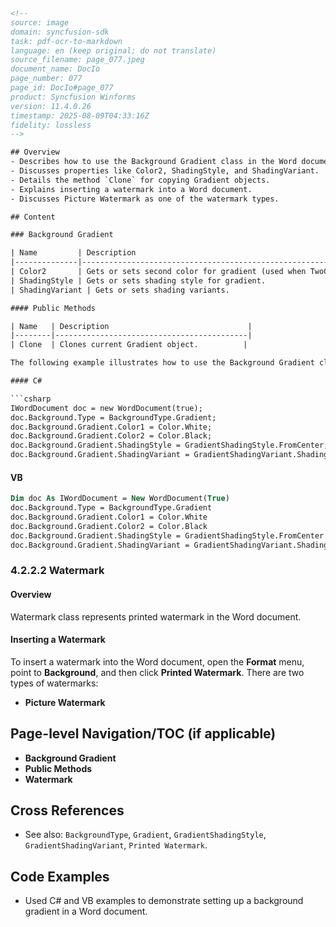 ```html
<!--
source: image
domain: syncfusion-sdk
task: pdf-ocr-to-markdown
language: en (keep original; do not translate)
source_filename: page_077.jpeg
document_name: DocIo
page_number: 077
page_id: DocIo#page_077
product: Syncfusion Winforms
version: 11.4.0.26
timestamp: 2025-08-09T04:33:16Z
fidelity: lossless
-->

## Overview
- Describes how to use the Background Gradient class in the Word document.
- Discusses properties like Color2, ShadingStyle, and ShadingVariant.
- Details the method `Clone` for copying Gradient objects.
- Explains inserting a watermark into a Word document.
- Discusses Picture Watermark as one of the watermark types.

## Content

### Background Gradient

| Name         | Description                                                                 |
|--------------|-----------------------------------------------------------------------------|
| Color2       | Gets or sets second color for gradient (used when TwoColors set to true). |
| ShadingStyle | Gets or sets shading style for gradient.                                 |
| ShadingVariant | Gets or sets shading variants.                                       |

#### Public Methods

| Name   | Description                               |
|--------|-------------------------------------------|
| Clone  | Clones current Gradient object.          |

The following example illustrates how to use the Background Gradient class.

#### C#

```csharp
IWordDocument doc = new WordDocument(true);
doc.Background.Type = BackgroundType.Gradient;
doc.Background.Gradient.Color1 = Color.White;
doc.Background.Gradient.Color2 = Color.Black;
doc.Background.Gradient.ShadingStyle = GradientShadingStyle.FromCenter;
doc.Background.Gradient.ShadingVariant = GradientShadingVariant.ShadingDown;
```

#### VB

```vb
Dim doc As IWordDocument = New WordDocument(True)
doc.Background.Type = BackgroundType.Gradient
doc.Background.Gradient.Color1 = Color.White
doc.Background.Gradient.Color2 = Color.Black
doc.Background.Gradient.ShadingStyle = GradientShadingStyle.FromCenter
doc.Background.Gradient.ShadingVariant = GradientShadingVariant.ShadingDown
```

### 4.2.2.2 Watermark

#### Overview
Watermark class represents printed watermark in the Word document.

#### Inserting a Watermark
To insert a watermark into the Word document, open the **Format** menu, point to **Background**, and then click **Printed Watermark**. There are two types of watermarks:
- **Picture Watermark**

## Page-level Navigation/TOC (if applicable)
- **Background Gradient**
- **Public Methods**
- **Watermark**

## Cross References
- See also: `BackgroundType`, `Gradient`, `GradientShadingStyle`, `GradientShadingVariant`, `Printed Watermark`.

## Code Examples
- Used C# and VB examples to demonstrate setting up a background gradient in a Word document.

<!-- tags: Watermark, Background Gradient, GradientShadingStyle, GradientShadingVariant, WordDocument, Syncfusion Winforms, DocIo, .NET controls keywords: Watermark, gradients, document formatting, Word documents, shading styles -->
```